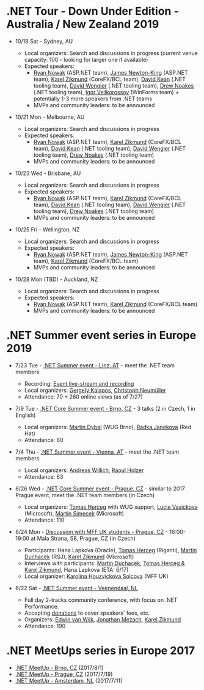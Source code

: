 # .NET Tour - Down Under Edition - Australia / New Zealand 2019

- 10/19 Sat - Sydney, AU
    - Local organizers: Search and discussions in progress (current venue capacity: 100 - looking for larger one if available)
    - Expected speakers:
        - [Ryan Nowak](https://twitter.com/aVerySpicyBoi) (ASP.NET team), [James Newton-King](https://twitter.com/JamesNK) (ASP.NET team), [Karel Zikmund](https://twitter.com/ziki_cz) (CoreFX/BCL team), [David Kean](https://twitter.com/davkean) (.NET tooling team), [David Wengier](https://twitter.com/davidwengier) (.NET tooling team), [Drew Noakes](https://twitter.com/drewnoakes) (.NET tooling team), [Igor Velikorossov](https://twitter.com/IgorRussKie) (WinForms team) + potentially 1-3 more speakers from .NET teams
        - MVPs and community leaders: to be announced

- 10/21 Mon - Melbourne, AU
    - Local organizers: Search and discussions in progress
    - Expected speakers:
        - [Ryan Nowak](https://twitter.com/aVerySpicyBoi) (ASP.NET team), [Karel Zikmund](https://twitter.com/ziki_cz) (CoreFX/BCL team), [David Kean](https://twitter.com/davkean) (.NET tooling team), [David Wengier](https://twitter.com/davidwengier) (.NET tooling team), [Drew Noakes](https://twitter.com/drewnoakes) (.NET tooling team)
        - MVPs and community leaders: to be announced

- 10/23 Wed - Brisbane, AU
    - Local organizers: Search and discussions in progress
    - Expected speakers:
        - [Ryan Nowak](https://twitter.com/aVerySpicyBoi) (ASP.NET team), [Karel Zikmund](https://twitter.com/ziki_cz) (CoreFX/BCL team), [David Kean](https://twitter.com/davkean) (.NET tooling team), [David Wengier](https://twitter.com/davidwengier) (.NET tooling team), [Drew Noakes](https://twitter.com/drewnoakes) (.NET tooling team)
        - MVPs and community leaders: to be announced

- 10/25 Fri - Wellington, NZ
    - Local organizers: Search and discussions in progress
    - Expected speakers:
        - [Ryan Nowak](https://twitter.com/aVerySpicyBoi) (ASP.NET team), [James Newton-King](https://twitter.com/JamesNK) (ASP.NET team), [Karel Zikmund](https://twitter.com/ziki_cz) (CoreFX/BCL team)
        - MVPs and community leaders: to be announced

- 10/28 Mon (TBD) - Auckland, NZ
    - Local organizers: Search and discussions in progress
    - Expected speakers:
        - [Ryan Nowak](https://twitter.com/aVerySpicyBoi) (ASP.NET team), [Karel Zikmund](https://twitter.com/ziki_cz) (CoreFX/BCL team)
        - MVPs and community leaders: to be announced

# .NET Summer event series in Europe 2019

- 7/23 Tue - [.NET Summer event - Linz, AT](https://www.meetup.com/NET-Stammtisch-Linz/events/261637908/) - meet the .NET team members
    - Recording: [Event live-stream and recording](https://www.youtube.com/watch?v=tlszvLLMc4Q)
    - Local organizers: [Gergely Kalapos](https://twitter.com/gregkalapos), [Christoph Neumüller](https://twitter.com/discostu105)
    - Attendance: 70 + 260 online views (as of 7/27)

- 7/9 Tue - [.NET Core Summer event - Brno, CZ](https://www.wug.cz/brno/akce/1152--NET-Core-Summer-Event) - 3 talks (2 in Czech, 1 in English)
    - Local organizers: [Martin Dybal](https://twitter.com/Martin_Dybal) (WUG Brno), [Radka Janekova](https://twitter.com/RheaAyase) (Red Hat)
    - Attendance: 80

- 7/4 Thu - [.NET Summer event - Vienna, AT](https://www.meetup.com/dotnet-austria/events/262250140/) - meet the .NET team members
    - Local organizers: [Andreas Willich](https://twitter.com/SabotageAndi), [Raoul Holzer](https://twitter.com/RaoulHolzer)
    - Attendance: 63

- 6/26 Wed - [.NET Core Summer event - Prague, CZ](https://corestart3.updatedays.cz) - similar to 2017 Prague event, meet the .NET team members (in Czech)
    - Local organizers: [Tomas Herceg](https://twitter.com/hercegtomas) with WUG support, [Lucie Vasickova](https://twitter.com/lulucieva) (Microsoft), [Martin Simecek](https://twitter.com/deeedx) (Microsoft)
    - Attendance: 110

- 6/24 Mon - [Discussion with MFF UK students - Prague, CZ](https://opmk.mff.cuni.cz/wiki/studenti/kurzy#setkani_s_absolventy_informatickych_oboru) - 16:00-19:00 at Mala Strana, S8, Prague, CZ (in Czech)
    - Participants: Hana Lapkova (Oracle), [Tomas Herceg](https://twitter.com/hercegtomas) (Riganti), [Martin Duchacek](https://twitter.com/MDuchacek) (RSJ), [Karel Zikmund](https://twitter.com/ziki_cz) (Microsoft)
    - Interviews with participants: [Martin Duchacek](https://www.matfyz.cz/clanky/1361-setkani-s-absolventy-martin-duchacek), [Tomas Herceg & Karel Zikmund](https://www.matfyz.cz/clanky/1360-setkani-s-absolventy-karel-zikmund-a-tomas-herceg), Hana Lapkova (ETA: 6/17)
    - Local organizer: [Karolina Houzvickova Solcova](https://www.mff.cuni.cz/cs/fakulta/organizacni-struktura/lide?hdl=3951) (MFF UK)

- 6/22 Sat - [.NET Summer event - Veenendaal, NL](https://www.dncse.nl)
    - Full day 2-tracks community conference, with focus on .NET Performance.
    - Accepting [donations](https://opencollective.com/net-core-summer-event-netherlands/events/net-core-summer-event-2019-39269ev) to cover speakers' fees, etc.
    - Organizers: [Edwin van Wijk](https://twitter.com/evanwijk), [Jonathan Mezach](https://twitter.com/jmezach), [Karel Zikmund](https://twitter.com/ziki_cz)
    - Attendance: 190


# .NET MeetUps series in Europe 2017

- [.NET MeetUp - Brno, CZ](/events/2017-08-01_dotNetMeetUp_Brno) (2017/8/1)
- [.NET MeetUp - Prague, CZ](/events/2017-07-19_dotNetMeetUp_Prague) (2017/7/19)
- [.NET MeetUp - Amsterdam, NL](/events/2017-07-11_dotNetMeetUp_Amsterdam) (2017/7/11)
